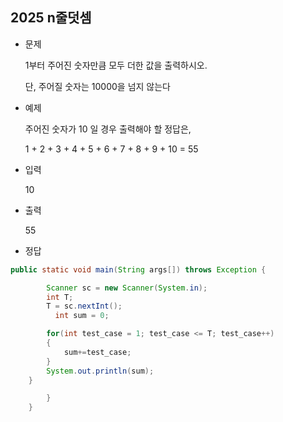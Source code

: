## 2025 n줄덧셈


* 문제

  1부터 주어진 숫자만큼 모두 더한 값을 출력하시오.

  단, 주어질 숫자는 10000을 넘지 않는다

* 예제

  주어진 숫자가 10 일 경우 출력해야 할 정답은,

  1 + 2 + 3 + 4 + 5 + 6 + 7 + 8 + 9 + 10 = 55

* 입력

  10

* 출력

  55

* 정답

```java
public static void main(String args[]) throws Exception {

		Scanner sc = new Scanner(System.in);
		int T;
		T = sc.nextInt();	
		  int sum = 0;

		for(int test_case = 1; test_case <= T; test_case++)
		{		
			sum+=test_case;
		}
        System.out.println(sum);
	}

		}
	}
```

